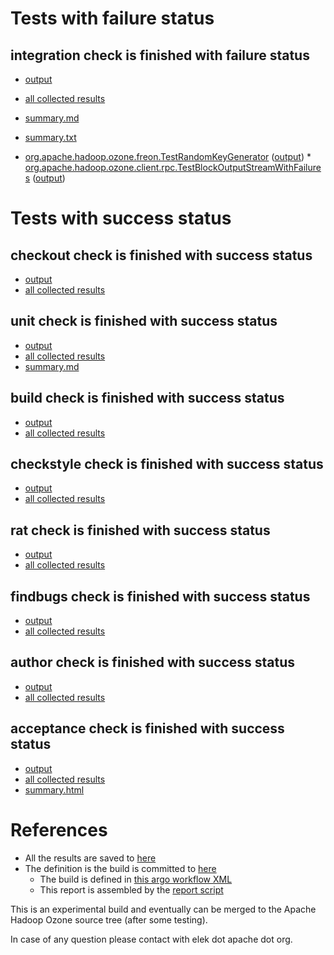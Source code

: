 # Tests with failure status

## integration check is finished with failure status

   * [output](https://raw.githubusercontent.com/elek/ozone-ci/master/pr/pr-hdds-1982-decom-states-5k2nc/integration/output.log)
   * [all collected results](https://github.com/elek/ozone-ci/tree/master/pr/pr-hdds-1982-decom-states-5k2nc/integration)
   * [summary.md](https://github.com/elek/ozone-ci/tree/master/pr/pr-hdds-1982-decom-states-5k2nc/integration/summary.md)
   * [summary.txt](https://github.com/elek/ozone-ci/tree/master/pr/pr-hdds-1982-decom-states-5k2nc/integration/summary.txt)

 * [org.apache.hadoop.ozone.freon.TestRandomKeyGenerator](hadoop-ozone/tools/org.apache.hadoop.ozone.freon.TestRandomKeyGenerator.txt) ([output](hadoop-ozone/tools/org.apache.hadoop.ozone.freon.TestRandomKeyGenerator-output.txt/\n)) * [org.apache.hadoop.ozone.client.rpc.TestBlockOutputStreamWithFailures](hadoop-ozone/integration-test/org.apache.hadoop.ozone.client.rpc.TestBlockOutputStreamWithFailures.txt) ([output](hadoop-ozone/integration-test/org.apache.hadoop.ozone.client.rpc.TestBlockOutputStreamWithFailures-output.txt/\n))



# Tests with success status

## checkout check is finished with success status

   * [output](https://raw.githubusercontent.com/elek/ozone-ci/master/pr/pr-hdds-1982-decom-states-5k2nc/checkout/output.log)
   * [all collected results](https://github.com/elek/ozone-ci/tree/master/pr/pr-hdds-1982-decom-states-5k2nc/checkout)


## unit check is finished with success status

   * [output](https://raw.githubusercontent.com/elek/ozone-ci/master/pr/pr-hdds-1982-decom-states-5k2nc/unit/output.log)
   * [all collected results](https://github.com/elek/ozone-ci/tree/master/pr/pr-hdds-1982-decom-states-5k2nc/unit)
   * [summary.md](https://github.com/elek/ozone-ci/tree/master/pr/pr-hdds-1982-decom-states-5k2nc/unit/summary.md)




## build check is finished with success status

   * [output](https://raw.githubusercontent.com/elek/ozone-ci/master/pr/pr-hdds-1982-decom-states-5k2nc/build/output.log)
   * [all collected results](https://github.com/elek/ozone-ci/tree/master/pr/pr-hdds-1982-decom-states-5k2nc/build)


## checkstyle check is finished with success status

   * [output](https://raw.githubusercontent.com/elek/ozone-ci/master/pr/pr-hdds-1982-decom-states-5k2nc/checkstyle/output.log)
   * [all collected results](https://github.com/elek/ozone-ci/tree/master/pr/pr-hdds-1982-decom-states-5k2nc/checkstyle)


## rat check is finished with success status

   * [output](https://raw.githubusercontent.com/elek/ozone-ci/master/pr/pr-hdds-1982-decom-states-5k2nc/rat/output.log)
   * [all collected results](https://github.com/elek/ozone-ci/tree/master/pr/pr-hdds-1982-decom-states-5k2nc/rat)


## findbugs check is finished with success status

   * [output](https://raw.githubusercontent.com/elek/ozone-ci/master/pr/pr-hdds-1982-decom-states-5k2nc/findbugs/output.log)
   * [all collected results](https://github.com/elek/ozone-ci/tree/master/pr/pr-hdds-1982-decom-states-5k2nc/findbugs)


## author check is finished with success status

   * [output](https://raw.githubusercontent.com/elek/ozone-ci/master/pr/pr-hdds-1982-decom-states-5k2nc/author/output.log)
   * [all collected results](https://github.com/elek/ozone-ci/tree/master/pr/pr-hdds-1982-decom-states-5k2nc/author)


## acceptance check is finished with success status

   * [output](https://raw.githubusercontent.com/elek/ozone-ci/master/pr/pr-hdds-1982-decom-states-5k2nc/acceptance/output.log)
   * [all collected results](https://github.com/elek/ozone-ci/tree/master/pr/pr-hdds-1982-decom-states-5k2nc/acceptance)
   * [summary.html](https://elek.github.io/ozone-ci/pr/pr-hdds-1982-decom-states-5k2nc/acceptance/summary.html)




# References

 * All the results are saved to [here](https://github.com/elek/ozone-ci/tree/master/pr/pr-hdds-1982-decom-states-5k2nc/)
 * The definition is the build is committed to [here](https://github.com/elek/argo-ozone)
    * The build is defined in [this argo workflow XML](https://github.com/elek/argo-ozone/blob/master/ozone-build.yaml)
    * This report is assembled by the [report script](https://github.com/elek/argo-ozone/blob/master/scripts/report.sh)

This is an experimental build and eventually can be merged to the Apache Hadoop Ozone source tree (after some testing).

In case of any question please contact with elek dot apache dot org.
